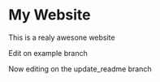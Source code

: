# My Website

This is a realy awesone website

Edit on example branch


Now editing on the update_readme branch
